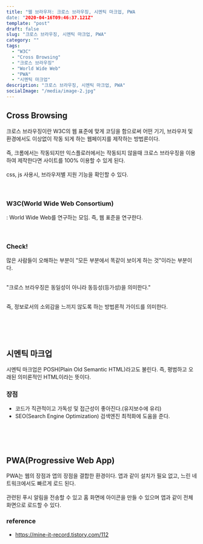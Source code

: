 ```yaml
---
title: "웹 브라우저: 크로스 브라우징, 시멘틱 마크업, PWA
date: "2020-04-16T09:46:37.121Z"
template: "post"
draft: false
slug: "크로스 브라우징, 시멘틱 마크업, PWA"
category: ""
tags:
  - "W3C"
  - "Cross Browsing"
  - "크로스 브라우징"
  - "World Wide Web"
  - "PWA"
  - "시멘틱 마크업"
description: "크로스 브라우징, 시멘틱 마크업, PWA"
socialImage: "/media/image-2.jpg"
---
```


## Cross Browsing

크로스 브라우징이란 W3C의 웹 표준에 맞게 코딩을 함으로써 어떤 기기, 브라우저 및 환경에서도 이상없이 작동 되게 하는 웹페이지를 제작하는 방법론이다.
<br><br>
즉, 크롬에서는 작동되지만 익스플로러에서는 작동되지 않을때 크로스 브라우징을 이용하여 제작한다면 사이트를 100% 이용할 수 있게 된다.
<br><br>
css, js 사용시, 브라우저별 지원 기능을 확인할 수 있다.
<br><br><br>

### W3C(World Wide Web Consortium)

: World Wide Web를 연구하는 모임. 즉, 웹 표준을 연구한다.
<br><br><br>

### Check!

많은 사람들이 오해하는 부분이 "모든 부분에서 똑같이 보이게 하는 것"이라는 부분이다.<br><br>

"크로스 브라우징은 동일성이 아니라 동등성(등가성)을 의미한다."<br><br>

즉, 정보로서의 소외감을 느끼지 않도록 하는 방법론적 가이드를 의미한다.<br><br>
<br><br><br>

## 시멘틱 마크업

시멘틱 마크업은 POSH(Plain Old Semantic HTML)라고도 불린다. 즉, 평범하고 오래된 의미론적인 HTML이라는 뜻이다.

### 장점

- 코드가 직관적이고 가독성 및 접근성이 좋아진다.(유지보수에 유리)
- SEO(Search Engine Optimization) 검색엔진 최적화에 도움을 준다.

<br><br><br>

## PWA(Progressive Web App)

PWA는 웹의 장점과 앱의 장점을 결합한 환경이다. 앱과 같이 설치가 필요 없고, 느린 네트워크에서도 빠르게 로드 된다.
<br><br>
관련된 푸시 알림을 전송할 수 있고 홈 화면에 아이콘을 만들 수 있으며 앱과 같이 전체화면으로 로드할 수 있다.

### reference

- https://mine-it-record.tistory.com/112
